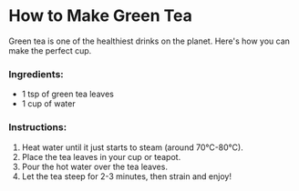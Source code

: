 # How to Make Green Tea

Green tea is one of the healthiest drinks on the planet. Here's how you can make the perfect cup.

### Ingredients:
- 1 tsp of green tea leaves
- 1 cup of water

### Instructions:
1. Heat water until it just starts to steam (around 70°C-80°C).
2. Place the tea leaves in your cup or teapot.
3. Pour the hot water over the tea leaves.
4. Let the tea steep for 2-3 minutes, then strain and enjoy!
